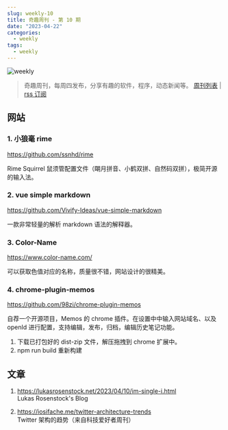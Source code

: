 ```yaml
---
slug: weekly-10
title: 奇趣周刊 - 第 10 期
date: "2023-04-22"
categories:
  - weekly
tags:
  - weekly
---
```


![weekly](https://imgurl.zishu.me/weekly.webp)

> 奇趣周刊，每周四发布，分享有趣的软件，程序，动态新闻等。 [周刊列表](/categories/weekly/) | [rss 订阅](/categories/weekly/index.xml)

## 网站
### 1. 小狼毫 rime
https://github.com/ssnhd/rime

Rime Squirrel 鼠须管配置文件（朙月拼音、小鹤双拼、自然码双拼），极简开源的输入法。

### 2. vue simple markdown
https://github.com/Vivify-Ideas/vue-simple-markdown

一款非常轻量的解析 markdown 语法的解释器。

### 3. Color-Name
https://www.color-name.com/

可以获取色值对应的名称，质量很不错，网站设计的很精美。

### 4. chrome-plugin-memos
https://github.com/98zi/chrome-plugin-memos

自荐一个开源项目，Memos 的 chrome 插件。在设置中中输入网站域名、以及 openId 进行配置，支持编辑，发布，归档，编辑历史笔记功能。

1. 下载已打包好的 dist-zip 文件，解压拖拽到 chrome 扩展中。
2. npm run build 重新构建

## 文章
1. https://lukasrosenstock.net/2023/04/10/im-single-i.html  
Lukas Rosenstock's Blog

2. https://iosifache.me/twitter-architecture-trends  
Twitter 架构的趋势（来自科技爱好者周刊）

